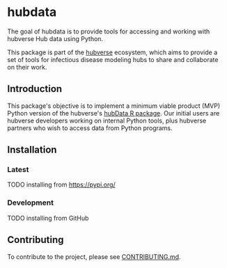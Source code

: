 # hubdata

The goal of hubdata is to provide tools for accessing and working with hubverse Hub data using Python.

This package is part of the [hubverse](https://hubverse.io/) ecosystem, which aims to provide a set of tools for infectious disease modeling hubs to share and collaborate on their work.

## Introduction

This package's objective is to implement a minimum viable product (MVP) Python version of the hubverse's [hubData R package](https://hubverse-org.github.io/hubData/). Our initial users are hubverse developers working on internal Python tools, plus hubverse partners who wish to access data from Python programs.

## Installation

### Latest

TODO installing from https://pypi.org/

### Development

TODO installing from GitHub

## Contributing

To contribute to the project, please see [CONTRIBUTING.md](CONTRIBUTING.md).
